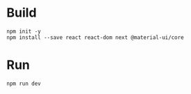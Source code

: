 # Build

```
npm init -y
npm install --save react react-dom next @material-ui/core
```

# Run
```
npm run dev
```
